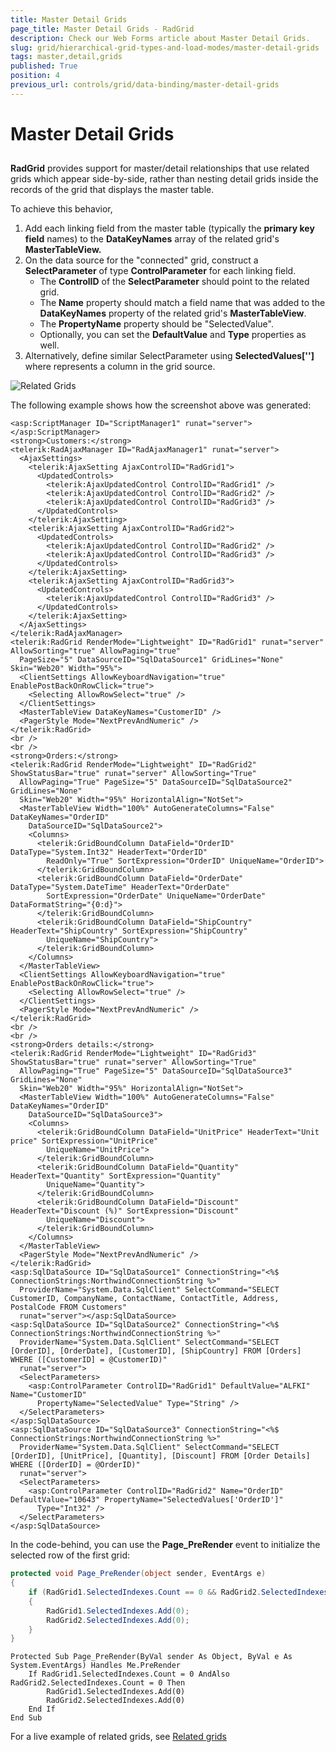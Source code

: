 ```yaml
---
title: Master Detail Grids
page_title: Master Detail Grids - RadGrid
description: Check our Web Forms article about Master Detail Grids.
slug: grid/hierarchical-grid-types-and-load-modes/master-detail-grids
tags: master,detail,grids
published: True
position: 4
previous_url: controls/grid/data-binding/master-detail-grids
---
```


# Master Detail Grids



## 

**RadGrid** provides support for master/detail relationships that use related grids which appear side-by-side, rather than nesting detail grids inside the records of the grid that displays the master table.

To achieve this behavior,

1. Add each linking field from the master table (typically the **primary key field** names) to the **DataKeyNames** array of the related grid's **MasterTableView.**
2. On the data source for the "connected" grid, construct a **SelectParameter** of type **ControlParameter** for each linking field.
	* The **ControlID** of the **SelectParameter** should point to the related grid.
	* The **Name** property should match a field name that was added to the **DataKeyNames** property of the related grid's **MasterTableView**.
	* The **PropertyName** property should be "SelectedValue".
	* Optionally, you can set the **DefaultValue** and **Type** properties as well.
3. Alternatively, define similar SelectParameter using **SelectedValues['<FieldName>']** where <FieldName> represents a column in the grid source.

![Related Grids](images/grd_RelatedGrids.png)

The following example shows how the screenshot above was generated:

````ASP.NET
<asp:ScriptManager ID="ScriptManager1" runat="server">
</asp:ScriptManager>
<strong>Customers:</strong>
<telerik:RadAjaxManager ID="RadAjaxManager1" runat="server">
  <AjaxSettings>
    <telerik:AjaxSetting AjaxControlID="RadGrid1">
      <UpdatedControls>
        <telerik:AjaxUpdatedControl ControlID="RadGrid1" />
        <telerik:AjaxUpdatedControl ControlID="RadGrid2" />
        <telerik:AjaxUpdatedControl ControlID="RadGrid3" />
      </UpdatedControls>
    </telerik:AjaxSetting>
    <telerik:AjaxSetting AjaxControlID="RadGrid2">
      <UpdatedControls>
        <telerik:AjaxUpdatedControl ControlID="RadGrid2" />
        <telerik:AjaxUpdatedControl ControlID="RadGrid3" />
      </UpdatedControls>
    </telerik:AjaxSetting>
    <telerik:AjaxSetting AjaxControlID="RadGrid3">
      <UpdatedControls>
        <telerik:AjaxUpdatedControl ControlID="RadGrid3" />
      </UpdatedControls>
    </telerik:AjaxSetting>
  </AjaxSettings>
</telerik:RadAjaxManager>
<telerik:RadGrid RenderMode="Lightweight" ID="RadGrid1" runat="server" AllowSorting="true" AllowPaging="true"
  PageSize="5" DataSourceID="SqlDataSource1" GridLines="None" Skin="Web20" Width="95%">
  <ClientSettings AllowKeyboardNavigation="true" EnablePostBackOnRowClick="true">
    <Selecting AllowRowSelect="true" />
  </ClientSettings>
  <MasterTableView DataKeyNames="CustomerID" />
  <PagerStyle Mode="NextPrevAndNumeric" />
</telerik:RadGrid>
<br />
<br />
<strong>Orders:</strong>
<telerik:RadGrid RenderMode="Lightweight" ID="RadGrid2" ShowStatusBar="true" runat="server" AllowSorting="True"
  AllowPaging="True" PageSize="5" DataSourceID="SqlDataSource2" GridLines="None"
  Skin="Web20" Width="95%" HorizontalAlign="NotSet">
  <MasterTableView Width="100%" AutoGenerateColumns="False" DataKeyNames="OrderID"
    DataSourceID="SqlDataSource2">
    <Columns>
      <telerik:GridBoundColumn DataField="OrderID" DataType="System.Int32" HeaderText="OrderID"
        ReadOnly="True" SortExpression="OrderID" UniqueName="OrderID">
      </telerik:GridBoundColumn>
      <telerik:GridBoundColumn DataField="OrderDate" DataType="System.DateTime" HeaderText="OrderDate"
        SortExpression="OrderDate" UniqueName="OrderDate" DataFormatString="{0:d}">
      </telerik:GridBoundColumn>
      <telerik:GridBoundColumn DataField="ShipCountry" HeaderText="ShipCountry" SortExpression="ShipCountry"
        UniqueName="ShipCountry">
      </telerik:GridBoundColumn>
    </Columns>
  </MasterTableView>
  <ClientSettings AllowKeyboardNavigation="true" EnablePostBackOnRowClick="true">
    <Selecting AllowRowSelect="true" />
  </ClientSettings>
  <PagerStyle Mode="NextPrevAndNumeric" />
</telerik:RadGrid>
<br />
<br />
<strong>Orders details:</strong>
<telerik:RadGrid RenderMode="Lightweight" ID="RadGrid3" ShowStatusBar="true" runat="server" AllowSorting="True"
  AllowPaging="True" PageSize="5" DataSourceID="SqlDataSource3" GridLines="None"
  Skin="Web20" Width="95%" HorizontalAlign="NotSet">
  <MasterTableView Width="100%" AutoGenerateColumns="False" DataKeyNames="OrderID"
    DataSourceID="SqlDataSource3">
    <Columns>
      <telerik:GridBoundColumn DataField="UnitPrice" HeaderText="Unit price" SortExpression="UnitPrice"
        UniqueName="UnitPrice">
      </telerik:GridBoundColumn>
      <telerik:GridBoundColumn DataField="Quantity" HeaderText="Quantity" SortExpression="Quantity"
        UniqueName="Quantity">
      </telerik:GridBoundColumn>
      <telerik:GridBoundColumn DataField="Discount" HeaderText="Discount (%)" SortExpression="Discount"
        UniqueName="Discount">
      </telerik:GridBoundColumn>
    </Columns>
  </MasterTableView>
  <PagerStyle Mode="NextPrevAndNumeric" />
</telerik:RadGrid>
<asp:SqlDataSource ID="SqlDataSource1" ConnectionString="<%$ ConnectionStrings:NorthwindConnectionString %>"
  ProviderName="System.Data.SqlClient" SelectCommand="SELECT CustomerID, CompanyName, ContactName, ContactTitle, Address, PostalCode FROM Customers"
  runat="server"></asp:SqlDataSource>
<asp:SqlDataSource ID="SqlDataSource2" ConnectionString="<%$ ConnectionStrings:NorthwindConnectionString %>"
  ProviderName="System.Data.SqlClient" SelectCommand="SELECT [OrderID], [OrderDate], [CustomerID], [ShipCountry] FROM [Orders] WHERE ([CustomerID] = @CustomerID)"
  runat="server">
  <SelectParameters>
    <asp:ControlParameter ControlID="RadGrid1" DefaultValue="ALFKI" Name="CustomerID"
      PropertyName="SelectedValue" Type="String" />
  </SelectParameters>
</asp:SqlDataSource>
<asp:SqlDataSource ID="SqlDataSource3" ConnectionString="<%$ ConnectionStrings:NorthwindConnectionString %>"
  ProviderName="System.Data.SqlClient" SelectCommand="SELECT [OrderID], [UnitPrice], [Quantity], [Discount] FROM [Order Details] WHERE ([OrderID] = @OrderID)"
  runat="server">
  <SelectParameters>
    <asp:ControlParameter ControlID="RadGrid2" Name="OrderID" DefaultValue="10643" PropertyName="SelectedValues['OrderID']"
      Type="Int32" />
  </SelectParameters>
</asp:SqlDataSource>
````



In the code-behind, you can use the **Page_PreRender** event to initialize the selected row of the first grid:



````C#	
protected void Page_PreRender(object sender, EventArgs e)
{
    if (RadGrid1.SelectedIndexes.Count == 0 && RadGrid2.SelectedIndexes.Count == 0)
    {
        RadGrid1.SelectedIndexes.Add(0);
        RadGrid2.SelectedIndexes.Add(0);
    }
}
````
````VB
Protected Sub Page_PreRender(ByVal sender As Object, ByVal e As System.EventArgs) Handles Me.PreRender
    If RadGrid1.SelectedIndexes.Count = 0 AndAlso RadGrid2.SelectedIndexes.Count = 0 Then
        RadGrid1.SelectedIndexes.Add(0)
        RadGrid2.SelectedIndexes.Add(0)
    End If
End Sub
````


For a live example of related grids, see [ Related grids](https://demos.telerik.com/aspnet-ajax/Grid/Examples/Programming/SelectedValue/DefaultCS.aspx)
